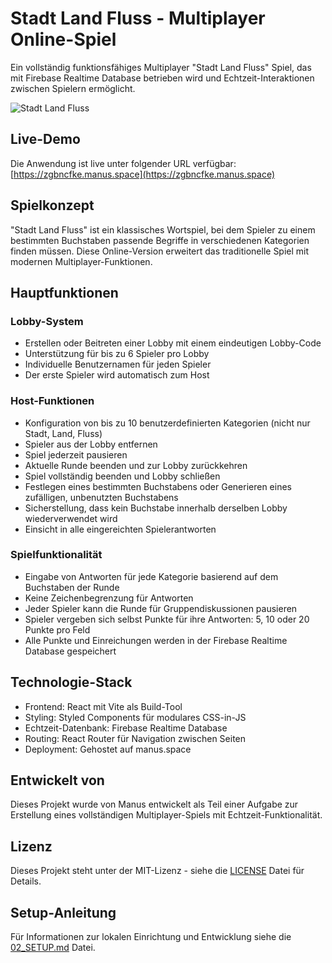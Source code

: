 # Stadt Land Fluss - Multiplayer Online-Spiel

Ein vollständig funktionsfähiges Multiplayer "Stadt Land Fluss" Spiel, das mit Firebase Realtime Database betrieben wird und Echtzeit-Interaktionen zwischen Spielern ermöglicht.

![Stadt Land Fluss](https://zgbncfke.manus.space/assets/stadt-land-fluss-preview.png)

## Live-Demo

Die Anwendung ist live unter folgender URL verfügbar:
[https://zgbncfke.manus.space](https://zgbncfke.manus.space)

## Spielkonzept

"Stadt Land Fluss" ist ein klassisches Wortspiel, bei dem Spieler zu einem bestimmten Buchstaben passende Begriffe in verschiedenen Kategorien finden müssen. Diese Online-Version erweitert das traditionelle Spiel mit modernen Multiplayer-Funktionen.

## Hauptfunktionen

### Lobby-System
- Erstellen oder Beitreten einer Lobby mit einem eindeutigen Lobby-Code
- Unterstützung für bis zu 6 Spieler pro Lobby
- Individuelle Benutzernamen für jeden Spieler
- Der erste Spieler wird automatisch zum Host

### Host-Funktionen
- Konfiguration von bis zu 10 benutzerdefinierten Kategorien (nicht nur Stadt, Land, Fluss)
- Spieler aus der Lobby entfernen
- Spiel jederzeit pausieren
- Aktuelle Runde beenden und zur Lobby zurückkehren
- Spiel vollständig beenden und Lobby schließen
- Festlegen eines bestimmten Buchstabens oder Generieren eines zufälligen, unbenutzten Buchstabens
- Sicherstellung, dass kein Buchstabe innerhalb derselben Lobby wiederverwendet wird
- Einsicht in alle eingereichten Spielerantworten

### Spielfunktionalität
- Eingabe von Antworten für jede Kategorie basierend auf dem Buchstaben der Runde
- Keine Zeichenbegrenzung für Antworten
- Jeder Spieler kann die Runde für Gruppendiskussionen pausieren
- Spieler vergeben sich selbst Punkte für ihre Antworten: 5, 10 oder 20 Punkte pro Feld
- Alle Punkte und Einreichungen werden in der Firebase Realtime Database gespeichert

## Technologie-Stack

- Frontend: React mit Vite als Build-Tool
- Styling: Styled Components für modulares CSS-in-JS
- Echtzeit-Datenbank: Firebase Realtime Database
- Routing: React Router für Navigation zwischen Seiten
- Deployment: Gehostet auf manus.space

## Entwickelt von

Dieses Projekt wurde von Manus entwickelt als Teil einer Aufgabe zur Erstellung eines vollständigen Multiplayer-Spiels mit Echtzeit-Funktionalität.

## Lizenz

Dieses Projekt steht unter der MIT-Lizenz - siehe die [LICENSE](LICENSE) Datei für Details.

## Setup-Anleitung

Für Informationen zur lokalen Einrichtung und Entwicklung siehe die [02_SETUP.md](02_SETUP.md) Datei.
